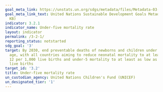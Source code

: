 ```yaml
---
goal_meta_link: https://unstats.un.org/sdgs/metadata/files/Metadata-03-02-01.pdf
goal_meta_link_text: United Nations Sustainable Development Goals Metadata (PDF 225
  KB)
indicator: 3.2.1
indicator_name: Under-five mortality rate
layout: indicator
permalink: /3-2-1/
reporting_status: notstarted
sdg_goal: '3'
target: By 2030, end preventable deaths of newborns and children under 5 years of
  age, with all countries aiming to reduce neonatal mortality to at least as low as
  12 per 1,000 live births and under-5 mortality to at least as low as 25 per 1,000
  live births
target_id: '3.2'
title: Under-five mortality rate
un_custodian_agency: United Nations Children's Fund (UNICEF)
un_designated_tier: '1'
---
```

